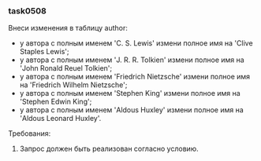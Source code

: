 
### task0508

Внеси изменения в таблицу author:
- у автора с полным именем &#39;C. S. Lewis&#39; измени полное имя на &#39;Clive Staples Lewis&#39;;
- у автора с полным именем &#39;J. R. R. Tolkien&#39; измени полное имя на &#39;John Ronald Reuel Tolkien&#39;;
- у автора с полным именем &#39;Friedrich Nietzsche&#39; измени полное имя на &#39;Friedrich Wilhelm Nietzsche&#39;;
- у автора с полным именем &#39;Stephen King&#39; измени полное имя на &#39;Stephen Edwin King&#39;;
- у автора с полным именем &#39;Aldous Huxley&#39; измени полное имя на &#39;Aldous Leonard Huxley&#39;.


Требования:
1.	Запрос должен быть реализован согласно условию.


